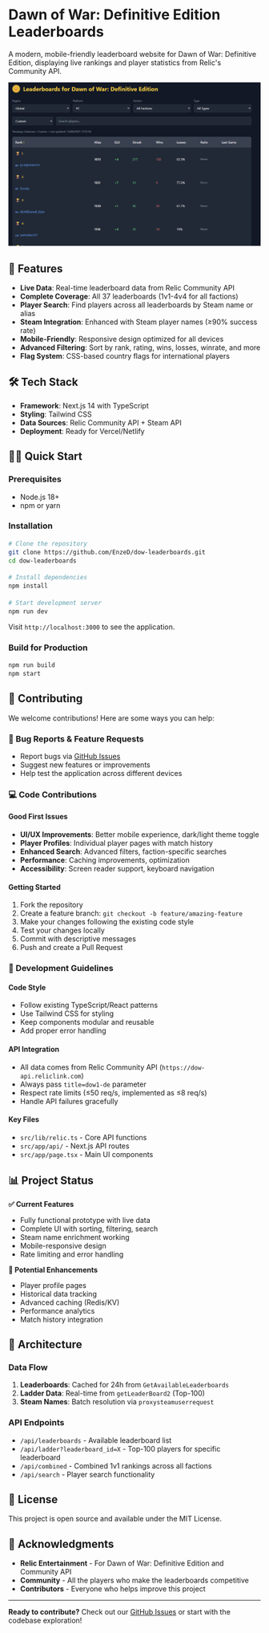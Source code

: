 # Dawn of War: Definitive Edition Leaderboards

A modern, mobile-friendly leaderboard website for Dawn of War: Definitive Edition, displaying live rankings and player statistics from Relic's Community API.

![Dawn of War: Definitive Edition Leaderboards](./image.png)

## 🚀 Features

- **Live Data**: Real-time leaderboard data from Relic Community API
- **Complete Coverage**: All 37 leaderboards (1v1-4v4 for all factions)
- **Player Search**: Find players across all leaderboards by Steam name or alias
- **Steam Integration**: Enhanced with Steam player names (≥90% success rate)
- **Mobile-Friendly**: Responsive design optimized for all devices
- **Advanced Filtering**: Sort by rank, rating, wins, losses, winrate, and more
- **Flag System**: CSS-based country flags for international players

## 🛠 Tech Stack

- **Framework**: Next.js 14 with TypeScript
- **Styling**: Tailwind CSS
- **Data Sources**: Relic Community API + Steam API
- **Deployment**: Ready for Vercel/Netlify

## 🏃‍♂️ Quick Start

### Prerequisites

- Node.js 18+
- npm or yarn

### Installation

```bash
# Clone the repository
git clone https://github.com/EnzeD/dow-leaderboards.git
cd dow-leaderboards

# Install dependencies
npm install

# Start development server
npm run dev
```

Visit `http://localhost:3000` to see the application.

### Build for Production

```bash
npm run build
npm start
```

## 🤝 Contributing

We welcome contributions! Here are some ways you can help:

### 🐛 Bug Reports & Feature Requests
- Report bugs via [GitHub Issues](https://github.com/EnzeD/dow-leaderboards/issues)
- Suggest new features or improvements
- Help test the application across different devices

### 💻 Code Contributions

#### Good First Issues
- **UI/UX Improvements**: Better mobile experience, dark/light theme toggle
- **Player Profiles**: Individual player pages with match history
- **Enhanced Search**: Advanced filters, faction-specific searches
- **Performance**: Caching improvements, optimization
- **Accessibility**: Screen reader support, keyboard navigation

#### Getting Started
1. Fork the repository
2. Create a feature branch: `git checkout -b feature/amazing-feature`
3. Make your changes following the existing code style
4. Test your changes locally
5. Commit with descriptive messages
6. Push and create a Pull Request

### 🎯 Development Guidelines

#### Code Style
- Follow existing TypeScript/React patterns
- Use Tailwind CSS for styling
- Keep components modular and reusable
- Add proper error handling

#### API Integration
- All data comes from Relic Community API (`https://dow-api.reliclink.com`)
- Always pass `title=dow1-de` parameter
- Respect rate limits (≤50 req/s, implemented as ≤8 req/s)
- Handle API failures gracefully

#### Key Files
- `src/lib/relic.ts` - Core API functions
- `src/app/api/` - Next.js API routes
- `src/app/page.tsx` - Main UI components

## 📊 Project Status

**✅ Current Features**
- Fully functional prototype with live data
- Complete UI with sorting, filtering, search
- Steam name enrichment working
- Mobile-responsive design
- Rate limiting and error handling

**🚧 Potential Enhancements**
- Player profile pages
- Historical data tracking
- Advanced caching (Redis/KV)
- Performance analytics
- Match history integration

## 🔧 Architecture

### Data Flow
1. **Leaderboards**: Cached for 24h from `GetAvailableLeaderboards`
2. **Ladder Data**: Real-time from `getLeaderBoard2` (Top-100)
3. **Steam Names**: Batch resolution via `proxysteamuserrequest`

### API Endpoints
- `/api/leaderboards` - Available leaderboard list
- `/api/ladder?leaderboard_id=X` - Top-100 players for specific leaderboard
- `/api/combined` - Combined 1v1 rankings across all factions
- `/api/search` - Player search functionality

## 📝 License

This project is open source and available under the MIT License.

## 🙏 Acknowledgments

- **Relic Entertainment** - For Dawn of War: Definitive Edition and Community API
- **Community** - All the players who make the leaderboards competitive
- **Contributors** - Everyone who helps improve this project

---

**Ready to contribute?** Check out our [GitHub Issues](https://github.com/EnzeD/dow-leaderboards/issues) or start with the codebase exploration!